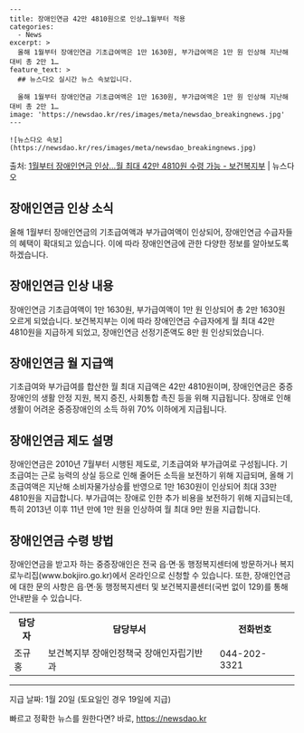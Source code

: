     ---
    title: 장애인연금 42만 4810원으로 인상…1월부터 적용
    categories:
      - News
    excerpt: >
      올해 1월부터 장애인연금 기초급여액은 1만 1630원, 부가급여액은 1만 원 인상해 지난해 대비 총 2만 1…
    feature_text: >
      ## 뉴스다오 실시간 뉴스 속보입니다.
    
      올해 1월부터 장애인연금 기초급여액은 1만 1630원, 부가급여액은 1만 원 인상해 지난해 대비 총 2만 1…
    image: 'https://newsdao.kr/res/images/meta/newsdao_breakingnews.jpg'
    ---
    
    ![뉴스다오 속보](https://newsdao.kr/res/images/meta/newsdao_breakingnews.jpg)

<p>출처: <a href="https://newsdao.kr/2951" rel="dofollow">1월부터 장애인연금 인상…월 최대 42만 4810원 수령 가능 - 보건복지부</a> | 뉴스다오</p>

<h2>장애인연금 인상 소식</h2>
<p data-ke-size="size16">올해 1월부터 장애인연금의 기초급여액과 부가급여액이 인상되어, 장애인연금 수급자들의 혜택이 확대되고 있습니다. 이에 따라 장애인연금에 관한 다양한 정보를 알아보도록 하겠습니다.</p>

<h2 data-ke-size="size26">장애인연금 인상 내용</h2>
<p data-ke-size="size16">장애인연금 기초급여액이 1만 1630원, 부가급여액이 1만 원 인상되어 총 2만 1630원 오르게 되었습니다. 보건복지부는 이에 따라 장애인연금 수급자에게 월 최대 42만 4810원을 지급하게 되었고, 장애인연금 선정기준액도 8만 원 인상되었습니다.</p>

<h2 data-ke-size="size26">장애인연금 월 지급액</h2>
<p data-ke-size="size16">기초급여와 부가급여를 합산한 월 최대 지급액은 42만 4810원이며, 장애인연금은 중증장애인의 생활 안정 지원, 복지 증진, 사회통합 촉진 등을 위해 지급됩니다. 장애로 인해 생활이 어려운 중증장애인의 소득 하위 70% 이하에게 지급됩니다.</p>

<h2 data-ke-size="size26">장애인연금 제도 설명</h2>
<p data-ke-size="size16">장애인연금은 2010년 7월부터 시행된 제도로, 기초급여와 부가급여로 구성됩니다. 기초급여는 근로 능력의 상실 등으로 인해 줄어든 소득을 보전하기 위해 지급되며, 올해 기초급여액은 지난해 소비자물가상승률 반영으로 1만 1630원이 인상되어 최대 33만 4810원을 지급합니다. 부가급여는 장애로 인한 추가 비용을 보전하기 위해 지급되는데, 특히 2013년 이후 11년 만에 1만 원을 인상하여 월 최대 9만 원을 지급합니다.</p>

<h2 data-ke-size="size26">장애인연금 수령 방법</h2>
<p data-ke-size="size16">장애인연금을 받고자 하는 중증장애인은 전국 읍·면·동 행정복지센터에 방문하거나 복지로누리집(www.bokjiro.go.kr)에서 온라인으로 신청할 수 있습니다. 또한, 장애인연금에 대한 문의 사항은 읍·면·동 행정복지센터 및 보건복지콜센터(국번 없이 129)를 통해 안내받을 수 있습니다.</p>

<table>
	<tr>
		<th>담당자</th>
		<th>담당부서</th>
		<th>전화번호</th>
	</tr>
	<tr>
		<td>조규홍</td>
		<td>보건복지부 장애인정책국 장애인자립기반과</td>
		<td>044-202-3321</td>
	</tr>
</table>
<hr>

<p data-ke-size="size16">지급 날짜: 1월 20일 (토요일인 경우 19일에 지급)</p> 

빠르고 정확한 뉴스를 원한다면? 바로, <a href="https://newsdao.kr" rel="dofollow">https://newsdao.kr</a>


    
